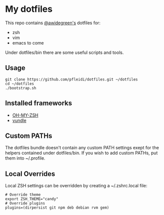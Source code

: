 # My dotfiles

This repo contains [@awidegreen's](http://github.com/awidegreen) dotfiles for:

- zsh
- vim
- emacs to come

Under dotfiles/bin there are some useful scripts and tools.

## Usage

    git clone https://github.com/pfleidi/dotfiles.git ~/dotfiles
    cd ~/dotfiles
    ./bootstrap.sh

## Installed frameworks

- [OH-MY-ZSH](https://github.com/robbyrussell/oh-my-zsh)
- [vundle](https://github.com/gmarik/vundle)

## Custom PATHs

The dotfiles bundle doesn't contain any custom PATH settings exept for the helpers contained under dotfiles/bin. If you wish to add custom PATHs, put them into ~/.profile.

## Local Overrides

Local ZSH settings can be overridden by creating a ~/.zshrc.local file:

    # Override theme
    export ZSH_THEME="candy"
    # Override plugins
    plugins=(dirpersist git npm deb debian rvm gem)
